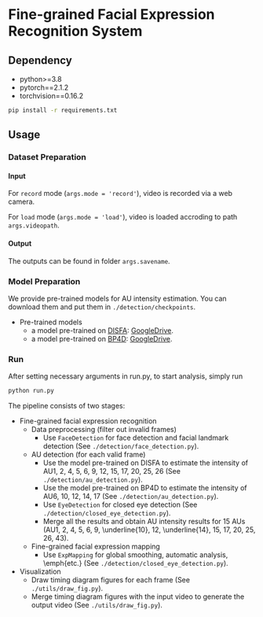 # Fine-grained Facial Expression Recognition System

## Dependency

- python>=3.8
- pytorch==2.1.2
- torchvision==0.16.2

```bash
pip install -r requirements.txt
```

## Usage

### Dataset Preparation

#### Input
For `record` mode (`args.mode = 'record'`), video is recorded via a web camera.

For `load` mode (`args.mode = 'load'`), video is loaded accroding to path `args.videopath`.

#### Output
The outputs can be found in folder `args.savename`.

### Model Preparation
We provide pre-trained models for AU intensity estimation. You can download them and put them in `./detection/checkpoints`.
- Pre-trained models
    - a model pre-trained on [DISFA](http://mohammadmahoor.com/disfa/): [GoogleDrive](https://drive.google.com/file/d/1893uXuFdO8d7cuFAVx4sjDgg-RlDHlWC/view?usp=sharing).
    - a model pre-trained on [BP4D](http://www.cs.binghamton.edu/~lijun/Research/3DFE/3DFE_Analysis.html): [GoogleDrive](https://drive.google.com/file/d/1CdQoqahN1GwwnxzzJCqd8GbiRNEqKftR/view?usp=sharing).

### Run
After setting necessary arguments in run.py, to start analysis, simply run 

```bash
python run.py
```

The pipeline consists of two stages:
- Fine-grained facial expression recognition
    - Data preprocessing (filter out invalid frames)
        - Use `FaceDetection` for face detection and facial landmark detection (See `./detection/face_detection.py`).
    - AU detection (for each valid frame)
        - Use the model pre-trained on DISFA to estimate the intensity of AU1, 2, 4, 5, 6, 9, 12, 15, 17, 20, 25, 26 (See `./detection/au_detection.py`).
        - Use the model pre-trained on BP4D to estimate the intensity of AU6, 10, 12, 14, 17 (See `./detection/au_detection.py`).
        - Use `EyeDetection` for closed eye detection (See `./detection/closed_eye_detection.py`).
        - Merge all the results and obtain AU intensity results for 15 AUs (AU1, 2, 4, 5, 6, 9, \underline{10}, 12, \underline{14}, 15, 17, 20, 25, 26, 43).
    - Fine-grained facial expression mapping
        - Use `ExpMapping` for global smoothing, automatic analysis, \emph{etc.} (See `./detection/closed_eye_detection.py`).
- Visualization
    - Draw timing diagram figures for each frame (See `./utils/draw_fig.py`).
    - Merge timing diagram figures with the input video to generate the output video (See `./utils/draw_fig.py`).
